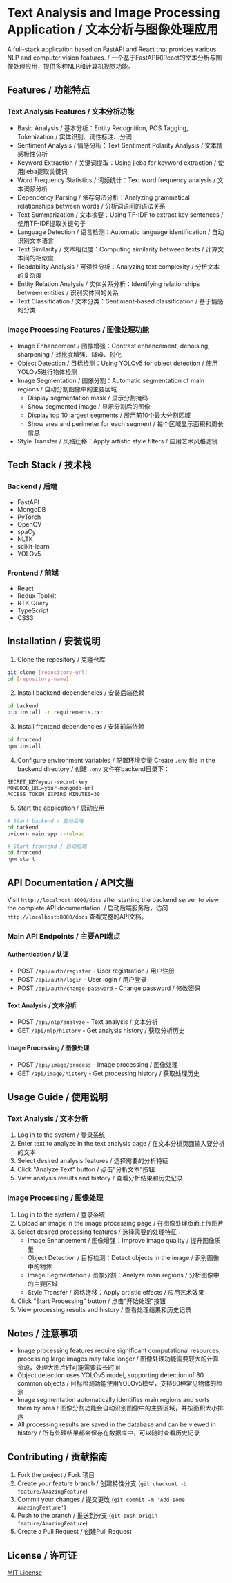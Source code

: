 # Text Analysis and Image Processing Application / 文本分析与图像处理应用

A full-stack application based on FastAPI and React that provides various NLP and computer vision features. / 一个基于FastAPI和React的文本分析与图像处理应用，提供多种NLP和计算机视觉功能。

## Features / 功能特点

### Text Analysis Features / 文本分析功能
- Basic Analysis / 基本分析：Entity Recognition, POS Tagging, Tokenization / 实体识别、词性标注、分词
- Sentiment Analysis / 情感分析：Text Sentiment Polarity Analysis / 文本情感极性分析
- Keyword Extraction / 关键词提取：Using jieba for keyword extraction / 使用jieba提取关键词
- Word Frequency Statistics / 词频统计：Text word frequency analysis / 文本词频分析
- Dependency Parsing / 依存句法分析：Analyzing grammatical relationships between words / 分析词语间的语法关系
- Text Summarization / 文本摘要：Using TF-IDF to extract key sentences / 使用TF-IDF提取关键句子
- Language Detection / 语言检测：Automatic language identification / 自动识别文本语言
- Text Similarity / 文本相似度：Computing similarity between texts / 计算文本间的相似度
- Readability Analysis / 可读性分析：Analyzing text complexity / 分析文本的复杂度
- Entity Relation Analysis / 实体关系分析：Identifying relationships between entities / 识别实体间的关系
- Text Classification / 文本分类：Sentiment-based classification / 基于情感的分类

### Image Processing Features / 图像处理功能
- Image Enhancement / 图像增强：Contrast enhancement, denoising, sharpening / 对比度增强、降噪、锐化
- Object Detection / 目标检测：Using YOLOv5 for object detection / 使用YOLOv5进行物体检测
- Image Segmentation / 图像分割：Automatic segmentation of main regions / 自动分割图像中的主要区域
  - Display segmentation mask / 显示分割掩码
  - Show segmented image / 显示分割后的图像
  - Display top 10 largest segments / 展示前10个最大分割区域
  - Show area and perimeter for each segment / 每个区域显示面积和周长信息
- Style Transfer / 风格迁移：Apply artistic style filters / 应用艺术风格滤镜

## Tech Stack / 技术栈

### Backend / 后端
- FastAPI
- MongoDB
- PyTorch
- OpenCV
- spaCy
- NLTK
- scikit-learn
- YOLOv5

### Frontend / 前端
- React
- Redux Toolkit
- RTK Query
- TypeScript
- CSS3

## Installation / 安装说明

1. Clone the repository / 克隆仓库
```bash
git clone [repository-url]
cd [repository-name]
```

2. Install backend dependencies / 安装后端依赖
```bash
cd backend
pip install -r requirements.txt
```

3. Install frontend dependencies / 安装前端依赖
```bash
cd frontend
npm install
```

4. Configure environment variables / 配置环境变量
Create `.env` file in the backend directory / 创建 `.env` 文件在backend目录下：
```
SECRET_KEY=your-secret-key
MONGODB_URL=your-mongodb-url
ACCESS_TOKEN_EXPIRE_MINUTES=30
```

5. Start the application / 启动应用
```bash
# Start backend / 启动后端
cd backend
uvicorn main:app --reload

# Start frontend / 启动前端
cd frontend
npm start
```

## API Documentation / API文档

Visit `http://localhost:8000/docs` after starting the backend server to view the complete API documentation. / 启动后端服务后，访问 `http://localhost:8000/docs` 查看完整的API文档。

### Main API Endpoints / 主要API端点

#### Authentication / 认证
- POST `/api/auth/register` - User registration / 用户注册
- POST `/api/auth/login` - User login / 用户登录
- POST `/api/auth/change-password` - Change password / 修改密码

#### Text Analysis / 文本分析
- POST `/api/nlp/analyze` - Text analysis / 文本分析
- GET `/api/nlp/history` - Get analysis history / 获取分析历史

#### Image Processing / 图像处理
- POST `/api/image/process` - Image processing / 图像处理
- GET `/api/image/history` - Get processing history / 获取处理历史

## Usage Guide / 使用说明

### Text Analysis / 文本分析
1. Log in to the system / 登录系统
2. Enter text to analyze in the text analysis page / 在文本分析页面输入要分析的文本
3. Select desired analysis features / 选择需要的分析特征
4. Click "Analyze Text" button / 点击"分析文本"按钮
5. View analysis results and history / 查看分析结果和历史记录

### Image Processing / 图像处理
1. Log in to the system / 登录系统
2. Upload an image in the image processing page / 在图像处理页面上传图片
3. Select desired processing features / 选择需要的处理特征：
   - Image Enhancement / 图像增强：Improve image quality / 提升图像质量
   - Object Detection / 目标检测：Detect objects in the image / 识别图像中的物体
   - Image Segmentation / 图像分割：Analyze main regions / 分析图像中的主要区域
   - Style Transfer / 风格迁移：Apply artistic effects / 应用艺术效果
4. Click "Start Processing" button / 点击"开始处理"按钮
5. View processing results and history / 查看处理结果和历史记录

## Notes / 注意事项

- Image processing features require significant computational resources, processing large images may take longer / 图像处理功能需要较大的计算资源，处理大图片时可能需要较长时间
- Object detection uses YOLOv5 model, supporting detection of 80 common objects / 目标检测功能使用YOLOv5模型，支持80种常见物体的检测
- Image segmentation automatically identifies main regions and sorts them by area / 图像分割功能会自动识别图像中的主要区域，并按面积大小排序
- All processing results are saved in the database and can be viewed in history / 所有处理结果都会保存在数据库中，可以随时查看历史记录

## Contributing / 贡献指南

1. Fork the project / Fork 项目
2. Create your feature branch / 创建特性分支 (`git checkout -b feature/AmazingFeature`)
3. Commit your changes / 提交更改 (`git commit -m 'Add some AmazingFeature'`)
4. Push to the branch / 推送到分支 (`git push origin feature/AmazingFeature`)
5. Create a Pull Request / 创建Pull Request

## License / 许可证

[MIT License](LICENSE) 